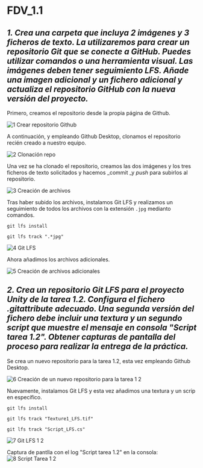 # FDV_1.1

## _**1. Crea una carpeta que incluya 2 imágenes y 3 ficheros de texto. La utilizaremos para crear un repositorio Git que se conecte a GitHub. Puedes utilizar comandos o una herramienta visual. Las imágenes deben tener seguimiento LFS. Añade una imagen adicional y un fichero adicional y actualiza el repositorio GitHub con la nueva versión del proyecto.**_

Primero, creamos el repositorio desde la propia página de Github.

![1  Crear repositorio Github](https://github.com/user-attachments/assets/04037216-e417-4b32-915a-68f1591d26bc)

A continuación, y empleando Github Desktop, clonamos el repositorio recién creado a nuestro equipo.

![2  Clonación repo](https://github.com/user-attachments/assets/f1cad929-4ffe-47de-a262-1c28b5b008a5)

Una vez se ha clonado el repositorio, creamos las dos imágenes y los tres ficheros de texto solicitados y hacemos _commit _y _push_ para subirlos al repositorio.

![3  Creación de archivos](https://github.com/user-attachments/assets/ace17053-e087-4d0c-a9f7-47bea845c698)

Tras haber subido los archivos, instalamos Git LFS y realizamos un seguimiento de todos los archivos con la extensión `.jpg` medianto comandos.

```
git lfs install
```

```
git lfs track ".*jpg"
```

![4  Git LFS](https://github.com/user-attachments/assets/7a9cb87a-63aa-4b72-9831-181b9e94a669)

Ahora añadimos los archivos adicionales.

![5  Creación de archivos adicionales](https://github.com/user-attachments/assets/2948c4cf-66d2-4558-8769-fa58221759a2)


## **_2. Crea un repositorio Git LFS para el proyecto Unity de la tarea 1.2. Configura el fichero .gitattribute adecuado. Una segunda versión del fichero debe incluir una textura y un segundo script que muestre el mensaje en consola "Script tarea 1.2". Obtener capturas de pantalla del proceso para realizar la entrega de la práctica._**

Se crea un nuevo repositorio para la tarea 1.2, esta vez empleando Github Desktop.

![6  Creación de un nuevo repositorio para la tarea 1 2](https://github.com/user-attachments/assets/c68bb5ff-6c56-4b47-8ec1-70e44057ccdb)

Nuevamente, instalamos Git LFS y esta vez añadimos una textura y un scrip en específico.

```
git lfs install
```

```
git lfs track "Texture1_LFS.tif"
```

```
git lfs track "Script_LFS.cs"
```

![7  Git LFS 1 2](https://github.com/user-attachments/assets/4f55392b-b7da-43df-a014-c5141ddb5753)

Captura de pantlla con el log "Script tarea 1.2" en la consola:
![8  Script Tarea 1 2](https://github.com/user-attachments/assets/cc98306f-c7b3-4ffd-a1e2-9c396850cd90)

